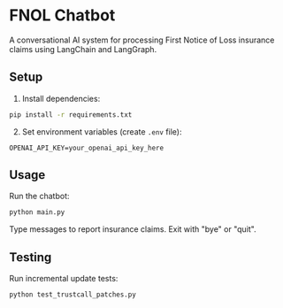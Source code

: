 # FNOL Chatbot

A conversational AI system for processing First Notice of Loss insurance claims using LangChain and LangGraph.

## Setup

1. Install dependencies:
```bash
pip install -r requirements.txt
```

2. Set environment variables (create `.env` file):
```
OPENAI_API_KEY=your_openai_api_key_here
```

## Usage

Run the chatbot:
```bash
python main.py
```

Type messages to report insurance claims. Exit with "bye" or "quit".

## Testing

Run incremental update tests:
```bash
python test_trustcall_patches.py
``` 